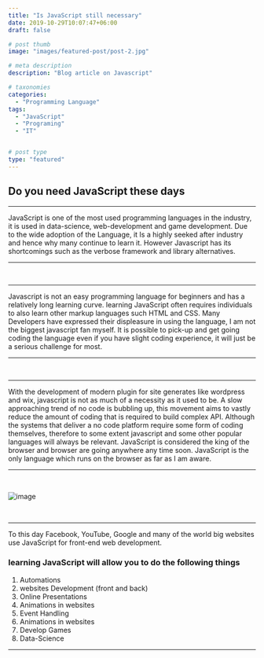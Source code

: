 ```yaml
---
title: "Is JavaScript still necessary"
date: 2019-10-29T10:07:47+06:00
draft: false

# post thumb
image: "images/featured-post/post-2.jpg"

# meta description
description: "Blog article on Javascript"

# taxonomies
categories: 
  - "Programming Language"
tags:
  - "JavaScript"
  - "Programing"
  - "IT"


# post type
type: "featured"
---
```



## Do you need JavaScript these days


<hr>

JavaScript is one of the most used  programming languages in the industry, it is used in data-science, web-development and game development. Due to the wide adoption of the Language, it Is a highly seeked after industry and hence why many continue to learn it.
However Javascript has its shortcomings such as the verbose framework and library alternatives.

<hr>
<br>
<hr>

Javascript is not an easy programming language for beginners and has a relatively long learning curve. learning JavaScript often requires individuals to also learn other markup languages such HTML and CSS. Many Developers have expressed their displeasure in using the language, I am not the biggest javascript fan myself. It is possible to pick-up and get going coding the language even if you have slight coding experience, it will just be a serious challenge for most.
<hr>

<br>
<hr>

With the development of modern plugin for site generates like wordpress and wix, javascript is 
not as much of a necessity as it used to be. A slow approaching trend of no code is bubbling up, this movement aims to vastly reduce the amount of coding that is required to build complex API. Although the systems that deliver a no code platform require some form of coding themselves, therefore to some extent javascript and some other popular languages will always be relevant. 
JavaScript is considered the king of the browser and browser are going anywhere any time soon. JavaScript is the only language which runs on the browser as far as I am aware.

<hr>
<br>

![image](../../images/post/post-2.jpg)

<br>

<hr>

To this day  Facebook, YouTube, Google and many of the world  big websites use JavaScript for front-end web development.

### learning JavaScript will allow you to do the following things

1. Automations  
2. websites Development  (front and back)
3. Online Presentations 
4. Animations in websites
5. Event Handling 
6. Animations in websites
7. Develop Games
8. Data-Science 

<hr>
<br>



